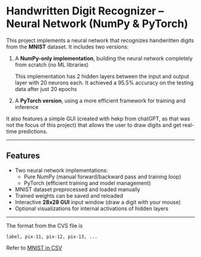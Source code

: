 #  Handwritten Digit Recognizer – Neural Network (NumPy & PyTorch)

This project implements a neural network that recognizes handwritten digits from the **MNIST** dataset. It includes two versions:

1.  A **NumPy-only implementation**, building the neural network completely from scratch (no ML libraries)
   
    This implementation has 2 hidden layers between the input and output layer with 20 neurons each. It achieved a 95.5% accuracy on the testing data after just 20 epochs
2.  A **PyTorch version**, using a more efficient framework for training and inference

It also features a simple GUI (created with hekp from chatGPT, as that was not the focus of this project) that allows the user to draw digits and get real-time predictions.

---

##  Features

- Two neural network implementations:
  - Pure NumPy (manual forward/backward pass and training loop)
  - PyTorch (efficient training and model management)
- MNIST dataset preprocessed and loaded manually
- Trained weights can be saved and reloaded
- Interactive **28x28 GUI** input window (draw a digit with your mouse)
- Optional visualizations for internal activations of hidden layers

---




The format from the CVS file is

    label, pix-11, pix-12, pix-13, ...

Refer to [MNIST in CSV](https://pjreddie.com/projects/mnist-in-csv/)


